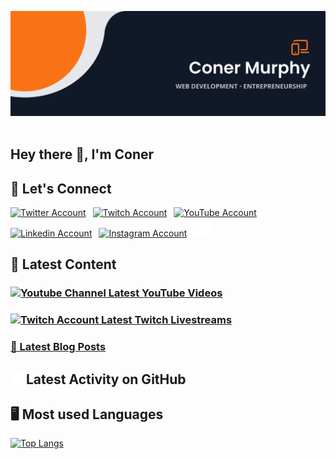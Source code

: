 <!-- Actual Text -->

<img src="https://github.com/conermurphy/conermurphy/blob/main/header.png" title="Header Banner" alt="Header Banner"/>&emsp;

## Hey there 👋, I'm Coner

## 💬 Let's Connect

<a href="https://twitter.com/MrConerMurphy"><img src="https://cdn.worldvectorlogo.com/logos/twitter-6.svg" title="Twitter" alt="Twitter Account" width="40"/></a>
&ensp;<a href="https://www.twitch.tv/conermurphy"><img src="https://cdn.worldvectorlogo.com/logos/twitch-logo-2019.svg" title="Twitch" alt="Twitch Account" width="60"/></a>
&ensp;<a href="https://www.youtube.com/channel/UCKbxBnz1xuyGAPMCOZQRdVw"><img src="https://cdn.worldvectorlogo.com/logos/youtube-icon.svg" title="YouTube" alt="YouTube Account" width="40"/></a>
&ensp;<a href="https://www.linkedin.com/in/conermurphy/"><img src="https://cdn.worldvectorlogo.com/logos/linkedin-icon-2.svg" title="Linkedin" alt="Linkedin Account" width="30"/></a>
&ensp;<a href="https://instagram.com/mrconermurphy/"><img src="https://cdn.worldvectorlogo.com/logos/instagram-5.svg" title="Instagram" alt="Instagram Account" width="30"/></a>
&ensp;<a href="https://github.com/conermurphy"><img src="https://github.com/conermurphy/conermurphy/blob/main/github-logo.png" title="GitHub" alt="GitHub" width="30"/></a>
<br>

## 🎨 Latest Content

### <a href="https://www.youtube.com/channel/UCKbxBnz1xuyGAPMCOZQRdVw"><u><img src="https://cdn.worldvectorlogo.com/logos/youtube-icon.svg" title="YouTube Channel" alt="Youtube Channel" width="30"/> Latest YouTube Videos</u></a>

<!-- YOUTUBE-VIDEOS-LIST:START -->
<!-- YOUTUBE-VIDEOS-LIST:END -->

### <a href="https://www.twitch.tv/conermurphy"><u><img src="https://cdn.worldvectorlogo.com/logos/twitch-logo-2019.svg" title="Twitch" alt="Twitch Account" width="50"/> Latest Twitch Livestreams</u></a>

<!-- TWITCH-VIDEOS-LIST:START -->
<!-- TWITCH-VIDEOS-LIST:END -->

### <a href="https://conermurphy.com/blog"><u>📝 Latest Blog Posts</u></a>

<!-- BLOG-POST-LIST:START -->
<!-- BLOG-POST-LIST:END -->

## <a href="https://github.com/conermurphy"><img src="https://github.com/conermurphy/conermurphy/blob/main/github-logo.png" title="GitHub Logo" alt="GitHub Logo" width="20"/></a> Latest Activity on GitHub

<!--START_SECTION:activity-->
<!--END_SECTION:activity-->

## 🖥 Most used Languages

[![Top Langs](https://github-readme-stats.vercel.app/api/top-langs/?username=conermurphy&layout=compact&theme=tokyonight)](https://github.com/anuraghazra/github-readme-stats)
